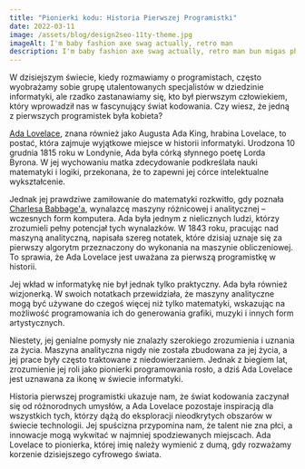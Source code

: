 ```yaml
---
title: "Pionierki kodu: Historia Pierwszej Programistki"
date: 2022-03-11
image: /assets/blog/design2seo-11ty-theme.jpg
imageAlt: I'm baby fashion axe swag actually, retro man
description: I'm baby fashion axe swag actually, retro man bun migas photo booth palo santo. Unicorn chillwave pork belly put a bird on it selvage gastropub celiac migas gochujang pour-over locavore keytar man braid sustainable shabby chic.
---
```

W dzisiejszym świecie, kiedy rozmawiamy o programistach, często wyobrażamy sobie grupę utalentowanych specjalistów w dziedzinie informatyki, ale rzadko zastanawiamy się, kto był pierwszym człowiekiem, który wprowadził nas w fascynujący świat kodowania. Czy wiesz, że jedną z pierwszych programistek była kobieta?

[Ada Lovelace](https://pl.wikipedia.org/wiki/Ada_Lovelace), znana również jako Augusta Ada King, hrabina Lovelace, to postać, która zajmuje wyjątkowe miejsce w historii informatyki. Urodzona 10 grudnia 1815 roku w Londynie, Ada była córką słynnego poetę Lorda Byrona. W jej wychowaniu matka zdecydowanie podkreślała nauki matematyki i logiki, przekonana, że to zapewni jej córce intelektualne wykształcenie.

Jednak jej prawdziwe zamiłowanie do matematyki rozkwitło, gdy poznała [Charlesa Babbage'a](https://pl.wikipedia.org/wiki/Charles_Babbage), wynalazcę maszyny różnicowej i analitycznej – wczesnych form komputera. Ada była jednym z nielicznych ludzi, którzy zrozumieli pełny potencjał tych wynalazków. W 1843 roku, pracując nad maszyną analityczną, napisała szereg notatek, które dzisiaj uznaje się za pierwszy algorytm przeznaczony do wykonania na maszynie obliczeniowej. To sprawia, że Ada Lovelace jest uważana za pierwszą programistkę w historii.

Jej wkład w informatykę nie był jednak tylko praktyczny. Ada była również wizjonerką. W swoich notatkach przewidziała, że maszyny analityczne mogą być używane do czegoś więcej niż tylko matematyki, wskazując na możliwość programowania ich do generowania grafiki, muzyki i innych form artystycznych.

Niestety, jej genialne pomysły nie znalazły szerokiego zrozumienia i uznania za życia. Maszyna analityczna nigdy nie została zbudowana za jej życia, a jej prace były często traktowane z niedowierzaniem. Jednak z biegiem lat, zrozumienie jej roli jako pionierki programowania rosło, a dziś Ada Lovelace jest uznawana za ikonę w świecie informatyki.

Historia pierwszej programistki ukazuje nam, że świat kodowania zaczynał się od różnorodnych umysłów, a Ada Lovelace pozostaje inspiracją dla wszystkich tych, którzy dążą do eksploracji nieodkrytych obszarów w świecie technologii. Jej spuścizna przypomina nam, że talent nie zna płci, a innowacje mogą wykwitać w najmniej spodziewanych miejscach. Ada Lovelace to pionierka, której imię należy wymienić z dumą, gdy rozważamy korzenie dzisiejszego cyfrowego świata.